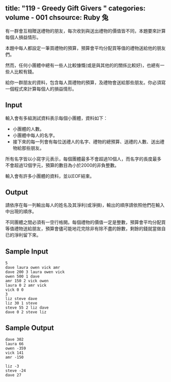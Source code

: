 title: "119 - Greedy Gift Givers "
categories: volume - 001
chsource: Ruby 兔
---

有一群會互相贈送禮物的朋友，每次收到與送出禮物的價值皆不同，本題要來計算每個人損益情形。

本題中每人都設定一筆買禮物的預算，預算會平均分配買等值的禮物送給他的朋友們。

然而，任何小團體中總有一些人比較慷慨(或是與其他的的關係比較好)，也總有一些人比較有錢。

給你一群朋友的資料，包含每人買禮物的預算，及禮物會送給那些朋友。你必須寫一個程式來計算每個人的損益情形。

## Input ##

輸入會有多組測試資料表示每個小團體，資料如下：

* 小團體的人數。
* 小團體中每人的名字。
* 接下來的每一列會有每位送禮人的名字、禮物的總預算、送禮的人數、送出禮物給那些朋友。

所有名字皆以小寫字元表示，每個團體最多不會超過10個人，而名字的長度最多不會超過12個字元，預算的數目為小於2000的非負整數。

輸入會有許多小團體的資料，並以EOF結束。

## Output ##

請依序在每一列輸出每人的姓名及其淨利(或淨損)，輸出的順序請依照他們在輸入中出現的順序。

不同團體之間必須有一空行格開。每個禮物的價值一定是整數，預算會平均分配買等值禮物送給朋友，預算會儘可能地花完除非有除不盡的餘數，剩餘的錢就當做自已的淨利留下來。

## Sample Input ##

	5
	dave laura owen vick amr
	dave 200 3 laura owen vick
	owen 500 1 dave
	amr 150 2 vick owen
	laura 0 2 amr vick
	vick 0 0
	3
	liz steve dave
	liz 30 1 steve
	steve 55 2 liz dave
	dave 0 2 steve liz

## Sample Output ##

	dave 302
	laura 66
	owen -359
	vick 141
	amr -150

	liz -3
	steve -24
	dave 27

